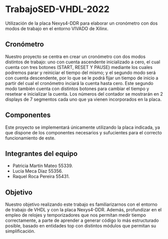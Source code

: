 # TrabajoSED-VHDL-2022
Utilización de la placa  Nexys4-DDR para elaborar un cronómetro con dos modos de trabajo en el entorno VIVADO de Xilinx.

## Cronómetro
Nuestro proyecto se centra en crear un cronómetro con dos modos distintos de trabajo: uno con cuenta ascendente inicializado a cero, el cual cuenta con tres botones (START, RESET Y PAUSE) mediante los cuales podremos parar y reiniciar el tiempo del mismo; y el segundo modo será con cuenta descendente, por lo que se le podrá fijar un tiempo de inicio a partir del cual el cronómetro inciará la cuenta hasta cero. Este segundo modo también cuenta con distintos botones para cambiar el tiempo y resetear e inicializar la cuenta.
Los números del contador se mostrarán en 2 displays de 7 segmentos cada uno que ya vienen incorporados en la placa. 

## Componentes
Este proyecto se implementará únicamente utilizando la placa indicada, ya que dispone de los componentes necesarios y sufucientes para el correcto funcionamiento de este.

## Integrantes del equipo
- Patricia Martín Mateo 55339.
- Lucía Meca Díaz 55356.
- Raquel Roca Pereira 55431.

## Objetivo
Nuestro objetivo realizando este trabajo es familiarizarnos con el entorno de trabajo de VHDL y con la placa Nexys4-DDR. Además, profundizar en el empleo de relojes y temporizadores que nos permitan medir tiempo correctamente, a parte de aprender a generar código lo más estructurado posible, basado en entidades top con distintos módulos que permitan su simplificación. 


